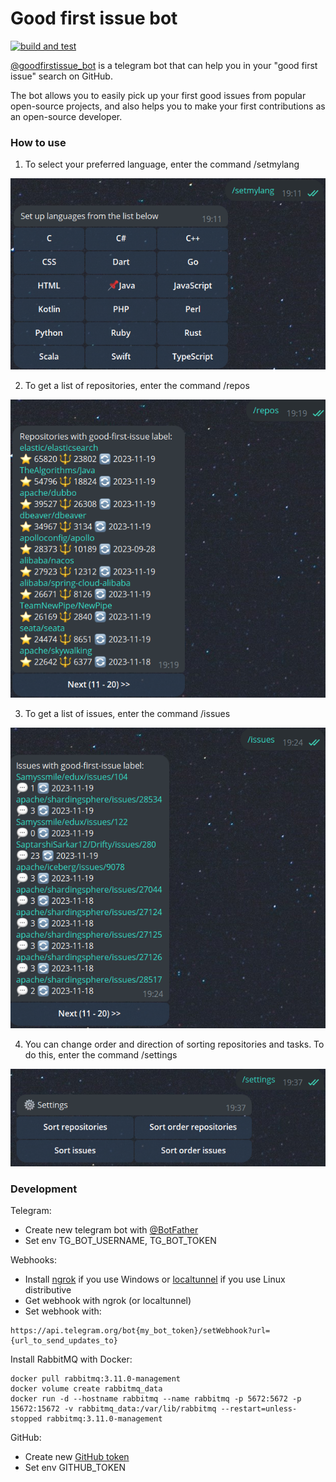 # Good first issue bot

[![build and test](https://github.com/agsamkin/goodfirstissue-bot/actions/workflows/build.yml/badge.svg)](https://github.com/agsamkin/goodfirstissue-bot/actions/workflows/build.yml)

[//]: # ([![Maintainability]&#40;https://api.codeclimate.com/v1/badges/3f81753ef428bf5a7464/maintainability&#41;]&#40;https://codeclimate.com/github/agsamkin/goodfirstissue-bot/maintainability&#41;)

[//]: # ([![Test Coverage]&#40;https://api.codeclimate.com/v1/badges/3f81753ef428bf5a7464/test_coverage&#41;]&#40;https://codeclimate.com/github/agsamkin/goodfirstissue-bot/test_coverage&#41;)

[@goodfirstissue_bot](https://t.me/goodfirstissue_bot) is a telegram bot that can help you in your "good first issue" search on GitHub.

The bot allows you to easily pick up your first good issues from popular open-source projects, and also helps you to make your first contributions as an open-source developer.

### How to use

1. To select your preferred language, enter the command /setmylang

![repos.png](src/main/resources/static/howtouse/setmylang.png)

2. To get a list of repositories, enter the command /repos

![repos.png](src/main/resources/static/howtouse/repos.png)

3. To get a list of issues, enter the command /issues

![repos.png](src/main/resources/static/howtouse/issues.png)

4. You can change order and direction of sorting repositories and tasks. To do this, enter the command /settings

![repos.png](src/main/resources/static/howtouse/settings.png)

### Development

Telegram:
* Create new telegram bot with [@BotFather](https://t.me/BotFather)
* Set env TG_BOT_USERNAME, TG_BOT_TOKEN

Webhooks:
* Install [ngrok](https://ngrok.com/download) if you use Windows or [localtunnel](https://theboroer.github.io/localtunnel-www/) if you use Linux distributive
* Get webhook with ngrok (or localtunnel)
* Set webhook with: 
```
https://api.telegram.org/bot{my_bot_token}/setWebhook?url={url_to_send_updates_to}
```

Install RabbitMQ with Docker:
```
docker pull rabbitmq:3.11.0-management
docker volume create rabbitmq_data
docker run -d --hostname rabbitmq --name rabbitmq -p 5672:5672 -p 15672:15672 -v rabbitmq_data:/var/lib/rabbitmq --restart=unless-stopped rabbitmq:3.11.0-management
```

GitHub:
* Create new [GitHub token](https://github.com/settings/tokens)
* Set env GITHUB_TOKEN